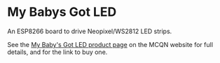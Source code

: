 # My Babys Got LED

An ESP8266 board to drive Neopixel/WS2812 LED strips.

See the [My Baby's Got LED product page](https://mcqn.com/ibal223) on the MCQN website for full details, and for the link to buy one.

